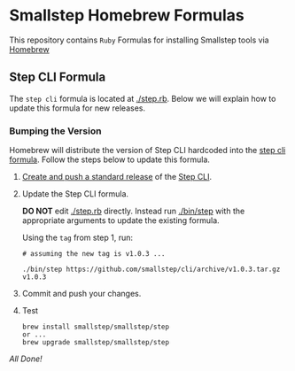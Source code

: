 # Smallstep Homebrew Formulas

This repository contains `Ruby` Formulas for installing Smallstep tools via
[Homebrew](https://brew.sh/)

## Step CLI Formula

The `step cli` formula is located at [./step.rb](./step.rb). Below we will
explain how to update this formula for new releases.

### Bumping the Version

Homebrew will distribute the version of Step CLI hardcoded into the
[step cli formula](./step.rb). Follow the steps below to update this formula.

1. [Create and push a standard release](https://github.com/smallstep/cli/blob/master/distribution.md)
of the [Step CLI](https://github.com/smallstep/cli).

2. Update the Step CLI formula.

    **DO NOT** edit [./step.rb](./step.rb) directly. Instead run [./bin/step](./bin/step)
    with the appropriate arguments to update the existing formula.

    Using the `tag` from step 1, run:

    ```
    # assuming the new tag is v1.0.3 ...

    ./bin/step https://github.com/smallstep/cli/archive/v1.0.3.tar.gz v1.0.3
    ```

3. Commit and push your changes.

4. Test

    ```
    brew install smallstep/smallstep/step
    or ...
    brew upgrade smallstep/smallstep/step
    ```

*All Done!*
